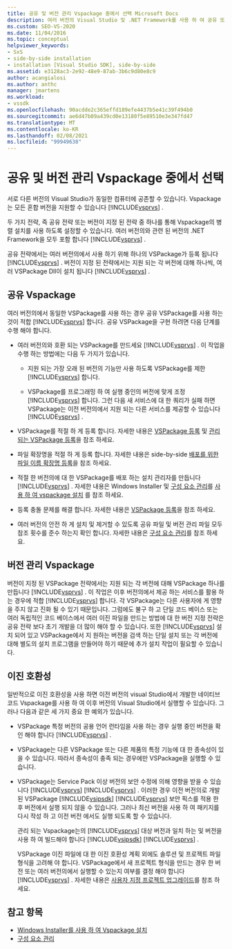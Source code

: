 ```yaml
---
title: 공유 및 버전 관리 Vspackage 중에서 선택 Microsoft Docs
description: 여러 버전의 Visual Studio 및 .NET Framework를 사용 하 여 공유 또는 버전이 있는 전략을 통해 Vspackage를 함께 설치 하는 방법에 대해 알아봅니다.
ms.custom: SEO-VS-2020
ms.date: 11/04/2016
ms.topic: conceptual
helpviewer_keywords:
- SxS
- side-by-side installation
- installation [Visual Studio SDK], side-by-side
ms.assetid: e3128ac3-2e92-48e9-87ab-3b6c9d80e8c9
author: acangialosi
ms.author: anthc
manager: jmartens
ms.workload:
- vssdk
ms.openlocfilehash: 90acdde2c365effd189efe4437b5e41c39f494b0
ms.sourcegitcommit: ae6d47b09a439cd0e13180f5e89510e3e347fd47
ms.translationtype: MT
ms.contentlocale: ko-KR
ms.lasthandoff: 02/08/2021
ms.locfileid: "99949638"
---
```

# <a name="choose-between-shared-and-versioned-vspackages"></a>공유 및 버전 관리 Vspackage 중에서 선택
서로 다른 버전의 Visual Studio가 동일한 컴퓨터에 공존할 수 있습니다. Vspackage는 모든 혼합 버전을 지원할 수 있습니다 [!INCLUDE[vsprvs](../code-quality/includes/vsprvs_md.md)] .

 두 가지 전략, 즉 공유 전략 또는 버전이 지정 된 전략 중 하나를 통해 Vspackage의 병렬 설치를 사용 하도록 설정할 수 있습니다. 여러 버전의와 관련 된 버전의 .NET Framework을 모두 포함 합니다 [!INCLUDE[vsprvs](../code-quality/includes/vsprvs_md.md)] .

 공유 전략에서는 여러 버전의에서 사용 하기 위해 하나의 VSPackage가 등록 됩니다 [!INCLUDE[vsprvs](../code-quality/includes/vsprvs_md.md)] . 버전이 지정 된 전략에서는 지원 되는 각 버전에 대해 하나씩, 여러 VSPackage Dll이 설치 됩니다 [!INCLUDE[vsprvs](../code-quality/includes/vsprvs_md.md)] .

## <a name="shared-vspackages"></a>공유 Vspackage
 여러 버전의에서 동일한 VSPackage를 사용 하는 경우 공유 VSPackage를 사용 하는 것이 적합 [!INCLUDE[vsprvs](../code-quality/includes/vsprvs_md.md)] 합니다. 공유 VSPackage을 구현 하려면 다음 단계를 수행 해야 합니다.

- 여러 버전의와 호환 되는 VSPackage를 만드세요 [!INCLUDE[vsprvs](../code-quality/includes/vsprvs_md.md)] . 이 작업을 수행 하는 방법에는 다음 두 가지가 있습니다.

  - 지원 되는 가장 오래 된 버전의 기능만 사용 하도록 VSPackage를 제한 [!INCLUDE[vsprvs](../code-quality/includes/vsprvs_md.md)] 합니다.

  - VSPackage를 프로그래밍 하 여 실행 중인의 버전에 맞게 조정 [!INCLUDE[vsprvs](../code-quality/includes/vsprvs_md.md)] 합니다. 그런 다음 새 서비스에 대 한 쿼리가 실패 하면 VSPackage는 이전 버전의에서 지원 되는 다른 서비스를 제공할 수 있습니다 [!INCLUDE[vsprvs](../code-quality/includes/vsprvs_md.md)] .

- VSPackage를 적절 하 게 등록 합니다. 자세한 내용은 [VSPackage 등록](../extensibility/internals/vspackage-registration.md) 및 [관리 되는 VSPackage 등록](/previous-versions/bb166783(v=vs.100))을 참조 하세요.

- 파일 확장명을 적절 하 게 등록 합니다. 자세한 내용은 side-by-side [배포를 위한 파일 이름 확장명 등록](../extensibility/registering-file-name-extensions-for-side-by-side-deployments.md)을 참조 하세요.

- 적절 한 버전의에 대 한 VSPackage를 배포 하는 설치 관리자를 만듭니다 [!INCLUDE[vsprvs](../code-quality/includes/vsprvs_md.md)] . 자세한 내용은 Windows Installer 및 [구성 요소 관리](../extensibility/internals/component-management.md)를 [사용 하 여 vspackage 설치](../extensibility/internals/installing-vspackages-with-windows-installer.md) 를 참조 하세요.

- 등록 충돌 문제를 해결 합니다. 자세한 내용은 [VSPackage 등록](../extensibility/internals/vspackage-registration.md)을 참조 하세요.

- 여러 버전의 안전 하 게 설치 및 제거할 수 있도록 공유 파일 및 버전 관리 파일 모두 참조 횟수를 준수 하는지 확인 합니다. 자세한 내용은 [구성 요소 관리](../extensibility/internals/component-management.md)를 참조 하세요.

## <a name="versioned-vspackages"></a>버전 관리 Vspackage
 버전이 지정 된 VSPackage 전략에서는 지원 되는 각 버전에 대해 VSPackage 하나를 만듭니다 [!INCLUDE[vsprvs](../code-quality/includes/vsprvs_md.md)] . 이 작업은 이후 버전의에서 제공 하는 서비스를 활용 하는 경우에 적합 [!INCLUDE[vsprvs](../code-quality/includes/vsprvs_md.md)] 합니다. 각 VSPackage는 다른 사용자에 게 영향을 주지 않고 진화 될 수 있기 때문입니다. 그럼에도 불구 하 고 단일 코드 베이스 또는 여러 독립적인 코드 베이스에서 여러 이진 파일을 만드는 방법에 대 한 버전 지정 전략은 공유 전략 보다 초기 개발을 더 많이 해야 할 수 있습니다. 또한 [!INCLUDE[vsprvs](../code-quality/includes/vsprvs_md.md)] 설치 되어 있고 VSPackage에서 지 원하는 버전을 검색 하는 단일 설치 또는 각 버전에 대해 별도의 설치 프로그램을 만들어야 하기 때문에 추가 설치 작업이 필요할 수 있습니다.

## <a name="binary-compatibility"></a>이진 호환성
 일반적으로 이진 호환성을 사용 하면 이전 버전의 visual Studio에서 개발한 네이티브 코드 Vspackage를 사용 하 여 이후 버전의 Visual Studio에서 실행할 수 있습니다. 그러나 다음과 같은 세 가지 중요 한 예외가 있습니다.

- VSPackage 특정 버전의 공용 언어 런타임을 사용 하는 경우 실행 중인 버전을 확인 해야 합니다 [!INCLUDE[vsprvs](../code-quality/includes/vsprvs_md.md)] .

- VSPackage는 다른 VSPackage 또는 다른 제품의 특정 기능에 대 한 종속성이 있을 수 있습니다. 따라서 종속성이 충족 되는 경우에만 VSPackage을 실행할 수 있습니다.

- VSPackage는 Service Pack 이상 버전의 보안 수정에 의해 영향을 받을 수 있습니다 [!INCLUDE[vsprvs](../code-quality/includes/vsprvs_md.md)] [!INCLUDE[vsprvs](../code-quality/includes/vsprvs_md.md)] . 이러한 경우 이전 버전의로 개발 된 VSPackage [!INCLUDE[vsipsdk](../extensibility/includes/vsipsdk_md.md)] [!INCLUDE[vsprvs](../code-quality/includes/vsprvs_md.md)] 보안 픽스를 적용 한 후 버전에서 실행 되지 않을 수 있습니다. 그러나 최신 버전을 사용 하 여 패키지를 다시 작성 하 고 이전 버전 에서도 실행 되도록 할 수 있습니다.

  관리 되는 Vspackage는의 [!INCLUDE[vsprvs](../code-quality/includes/vsprvs_md.md)] 대상 버전과 일치 하는 및 버전을 사용 하 여 빌드해야 합니다 [!INCLUDE[vsipsdk](../extensibility/includes/vsipsdk_md.md)] [!INCLUDE[vsprvs](../code-quality/includes/vsprvs_md.md)] .

  VSPackage 이진 파일에 대 한 이진 호환성 계획 외에도 솔루션 및 프로젝트 파일 형식을 고려해 야 합니다. VSPackage에서 새 프로젝트 형식을 만드는 경우 한 버전 또는 여러 버전의에서 실행할 수 있는지 여부를 결정 해야 합니다 [!INCLUDE[vsprvs](../code-quality/includes/vsprvs_md.md)] . 자세한 내용은 [사용자 지정 프로젝트 업그레이드](../extensibility/internals/upgrading-projects.md#upgrading-custom-projects)를 참조 하세요.

## <a name="see-also"></a>참고 항목
- [Windows Installer를 사용 하 여 Vspackage 설치](../extensibility/internals/installing-vspackages-with-windows-installer.md)
- [구성 요소 관리](../extensibility/internals/component-management.md)